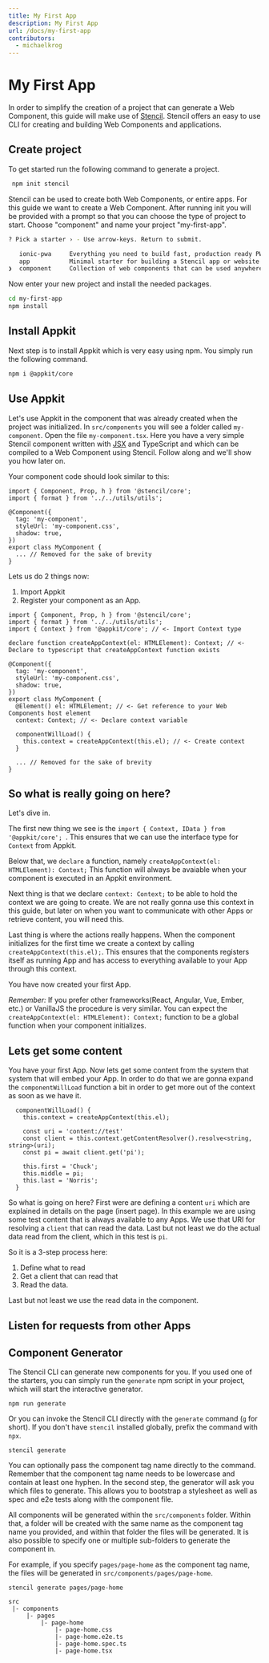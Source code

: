 ```yaml
---
title: My First App
description: My First App
url: /docs/my-first-app
contributors:
  - michaelkrog
---
```


# My First App

In order to simplify the creation of a project that can generate a Web Component, this 
guide will make use of [Stencil](https://stenciljs.com). Stencil offers an easy to use CLI
for creating and building Web Components and applications.

## Create project

To get started run the following command to generate a project.

```bash
 npm init stencil
```

Stencil can be used to create both Web Components, or entire apps. For this guide we want to 
create a Web Component. After running init you will be provided with a prompt so that 
you can choose the type of project to start. Choose "component" and name your project 
"my-first-app".

```bash
? Pick a starter › - Use arrow-keys. Return to submit.

   ionic-pwa     Everything you need to build fast, production ready PWAs
   app           Minimal starter for building a Stencil app or website
❯  component     Collection of web components that can be used anywhere
```

Now enter your new project and install the needed packages.

```bash
cd my-first-app
npm install
```

## Install Appkit

Next step is to install Appkit which is very easy using npm. You simply run the following command.

```bash
npm i @appkit/core
```

## Use Appkit

Let's use Appkit in the component that was already created when the project was initialized. In 
`src/components` you will see a folder called `my-component`. Open the file `my-component.tsx`. Here 
you have a very simple Stencil component written with [JSX](https://facebook.github.io/react/docs/introducing-jsx.html) and TypeScript
and which can be compiled to a Web Component using Stencil. Follow along and we'll show you how later on.

Your component code should look similar to this:

```tsx
import { Component, Prop, h } from '@stencil/core';
import { format } from '../../utils/utils';

@Component({
  tag: 'my-component',
  styleUrl: 'my-component.css',
  shadow: true,
})
export class MyComponent {
  ... // Removed for the sake of brevity 
}
```

Lets us do 2 things now:
1. Import Appkit
2. Register your component as an App.

```tsx
import { Component, Prop, h } from '@stencil/core';
import { format } from '../../utils/utils';
import { Context } from '@appkit/core'; // <- Import Context type

declare function createAppContext(el: HTMLElement): Context; // <- Declare to typescript that createAppContext function exists

@Component({
  tag: 'my-component',
  styleUrl: 'my-component.css',
  shadow: true,
})
export class MyComponent {
  @Element() el: HTMLElement; // <- Get reference to your Web Components host element
  context: Context; // <- Declare context variable
  
  componentWillLoad() {
    this.context = createAppContext(this.el); // <- Create context
  }

  ... // Removed for the sake of brevity 
}
```

## So what is really going on here?

Let's dive in.

The first new thing we see is the `import { Context, IData } from '@appkit/core'; `. 
This ensures that we can use the interface type for `Context` from Appkit.

Below that, we `declare` a function, namely `createAppContext(el: HTMLElement): Context;`
This function will always be avaiable when your component is executed in an Appkit environment.

Next thing is that we declare `context: Context;` to be able to hold the context we are going to create.
We are not really gonna use this context in this guide, but later on when you want to communicate with 
other Apps or retrieve content, you will need this.

Last thing is where the actions really happens. When the component initializes for the first time we create a 
context by calling `createAppContext(this.el);`. This ensures that the components registers itself as running 
App and has access to everything available to your App through this context.

You have now created your first App.

*Remember:* If you prefer other frameworks(React, Angular, Vue, Ember, etc.) or VanillaJS the procedure is very 
similar. You can expect the `createAppContext(el: HTMLElement): Context;` function to be a global function when 
your component initializes.

## Lets get some content

You have your first App. Now lets get some content from the system that system that will embed your App. In order 
to do that we are gonna expand the `componentWillLoad` function a bit in order to get more out of the context as 
soon as we have it.

```tsx
  componentWillLoad() {
    this.context = createAppContext(this.el);

    const uri = 'content://test'
    const client = this.context.getContentResolver().resolve<string, string>(uri);
    const pi = await client.get('pi');

    this.first = 'Chuck';
    this.middle = pi;
    this.last = 'Norris';
  }
```

So what is going on here? First were are defining a content `uri` which are explained in details on the page 
(insert page). In this example we are using some test content that is always available to any Apps. We use that URI
for resolving a `client` that can read the data. Last but not least we do the actual data read from the client, which
in this test is `pi`.

So it is a 3-step process here:
1. Define what to read
2. Get a client that can read that
3. Read the data.

Last but not least we use the read data in the component.

## Listen for requests from other Apps

## Component Generator

The Stencil CLI can generate new components for you. If you used one of the starters, you can simply run the `generate` npm script in your project, which will start the interactive generator.

```shell
npm run generate
```

Or you can invoke the Stencil CLI directly with the `generate` command (`g` for short). If you don't have `stencil` installed globally, prefix the command with `npx`.

```shell
stencil generate
```

You can optionally pass the component tag name directly to the command. Remember that the component tag name needs to be lowercase and contain at least one hyphen. In the second step, the generator will ask you which files to generate. This allows you to bootstrap a stylesheet as well as spec and e2e tests along with the component file.

All components will be generated within the `src/components` folder. Within that, a folder will be created with the same name as the component tag name you provided, and within that folder the files will be generated. It is also possible to specify one or multiple sub-folders to generate the component in.

For example, if you specify `pages/page-home` as the component tag name, the files will be generated in `src/components/pages/page-home`.

```shell
stencil generate pages/page-home
```

```plain
src
 |- components
     |- pages
         |- page-home
             |- page-home.css
             |- page-home.e2e.ts
             |- page-home.spec.ts
             |- page-home.tsx
```

